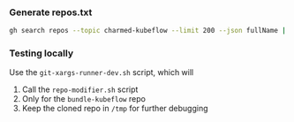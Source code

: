 ### Generate repos.txt
```bash
gh search repos --topic charmed-kubeflow --limit 200 --json fullName | jq -r ".[].fullName" > repos.txt
```

### Testing locally
Use the `git-xargs-runner-dev.sh` script, which will
1. Call the `repo-modifier.sh` script
2. Only for the `bundle-kubeflow` repo
3. Keep the cloned repo in `/tmp` for further debugging
